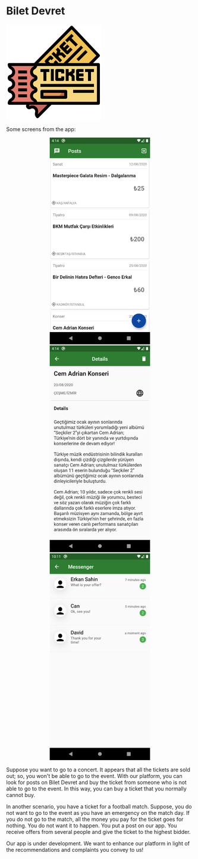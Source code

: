 # Bilet Devret
<img src="https://github.com/erkansahin/Bilet-Devret/blob/master/assets/images/app_logo.png" width="256" height="256">

Some screens from the app:

<p align="center">
  <img src="https://github.com/erkansahin/Bilet-Devret/blob/master/screens/post_overview.png" width="270" height="555">
  <img src="https://github.com/erkansahin/Bilet-Devret/blob/master/screens/detail_page.png" width="270" height="555">
  <img src="https://github.com/erkansahin/Bilet-Devret/blob/master/screens/chat_overview.png" width="270" height="555">

</p>
 
Suppose you want to go to a concert. It appears that all the tickets are sold out; so, you won't be able to go to the event. With our platform, you can look for posts on Bilet Devret and buy the ticket from someone who is not able to go to the event. In this way, you can buy a ticket that you normally cannot buy.

In another scenario, you have a ticket for a football match. Suppose, you do not want to go to the event as you have an emergency on the match day. If you do not go to the match, all the money you pay for the ticket goes for nothing. You do not want it to happen. You put a post on our app. You receive offers from several people and give the ticket to the highest bidder.

Our app is under development. We want to enhance our platform in light of the recommendations and complaints you convey to us!
